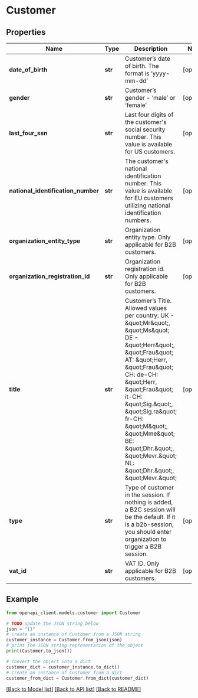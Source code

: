 # Customer


## Properties

Name | Type | Description | Notes
------------ | ------------- | ------------- | -------------
**date_of_birth** | **str** | Customer’s date of birth. The format is ‘yyyy-mm-dd’ | [optional] 
**gender** | **str** | Customer’s gender - ‘male’ or ‘female’ | [optional] 
**last_four_ssn** | **str** | Last four digits of the customer&#39;s social security number. This value is available for US customers. | [optional] 
**national_identification_number** | **str** | The customer&#39;s national identification number. This value is available for EU customers utilizing national identification numbers. | [optional] 
**organization_entity_type** | **str** | Organization entity type. Only applicable for B2B customers. | [optional] 
**organization_registration_id** | **str** | Organization registration id. Only applicable for B2B customers. | [optional] 
**title** | **str** | Customer’s Title. Allowed values per country: UK - \&quot;Mr\&quot;, \&quot;Ms\&quot; DE - \&quot;Herr\&quot;, \&quot;Frau\&quot; AT: \&quot;Herr, \&quot;Frau\&quot; CH: de-CH: \&quot;Herr, \&quot;Frau\&quot; it-CH: \&quot;Sig.\&quot;, \&quot;Sig.ra\&quot; fr-CH: \&quot;M\&quot;, \&quot;Mme\&quot;  BE: \&quot;Dhr.\&quot;, \&quot;Mevr.\&quot; NL: \&quot;Dhr.\&quot;, \&quot;Mevr.\&quot; | [optional] 
**type** | **str** | Type of customer in the session. If nothing is added, a B2C session will be the default. If it is a b2b-session, you should enter organization to trigger a B2B session. | [optional] 
**vat_id** | **str** | VAT ID. Only applicable for B2B customers. | [optional] 

## Example

```python
from openapi_client.models.customer import Customer

# TODO update the JSON string below
json = "{}"
# create an instance of Customer from a JSON string
customer_instance = Customer.from_json(json)
# print the JSON string representation of the object
print(Customer.to_json())

# convert the object into a dict
customer_dict = customer_instance.to_dict()
# create an instance of Customer from a dict
customer_from_dict = Customer.from_dict(customer_dict)
```
[[Back to Model list]](../README.md#documentation-for-models) [[Back to API list]](../README.md#documentation-for-api-endpoints) [[Back to README]](../README.md)


